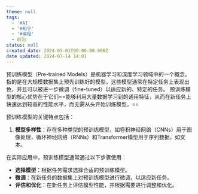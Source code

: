 ```yaml
---
theme: null
tags:
  - '#AI'
  - '#知乎'
  - '#编程'
  - 前沿
status: null
created_date: 2024-05-01T00:00:00.000Z
date updated: 2024-07-14 14:01
---
```


预训练模型（Pre-trained Models）是机器学习和深度学习领域中的一个概念，指的是在大规模数据集上预先训练好的模型。这些模型通常在特定任务上表现出色，并且可以被进一步微调（fine-tuned）以适应新的、特定的任务。
预训练模型的核心优势在于它们==能够利用大量数据学习到的通用特征，从而在新任务上快速达到较高的性能水平，而无需从头开始训练模型。==

预训练模型的关键特点包括：

1. **模型多样性**：存在多种类型的预训练模型，如卷积神经网络（CNNs）用于图像处理，循环神经网络（RNNs）和Transformer模型用于序列数据，如文本。

在实际应用中，预训练模型通常通过以下步骤使用：

- **选择模型**：根据任务需求选择合适的预训练模型。
- **微调**：在新任务的数据集上对预训练模型进行微调，以适应新任务。
- **评估和优化**：在新任务上评估模型性能，并根据需要进行调整和优化。
